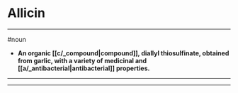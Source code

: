 # Allicin
---
#noun
- **An organic [[c/_compound|compound]], diallyl thiosulfinate, obtained from garlic, with a variety of medicinal and [[a/_antibacterial|antibacterial]] properties.**
---
---
